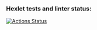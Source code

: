 ### Hexlet tests and linter status:
[![Actions Status](https://github.com/SerKonstantin/java-project-72/actions/workflows/hexlet-check.yml/badge.svg)](https://github.com/SerKonstantin/java-project-72/actions)